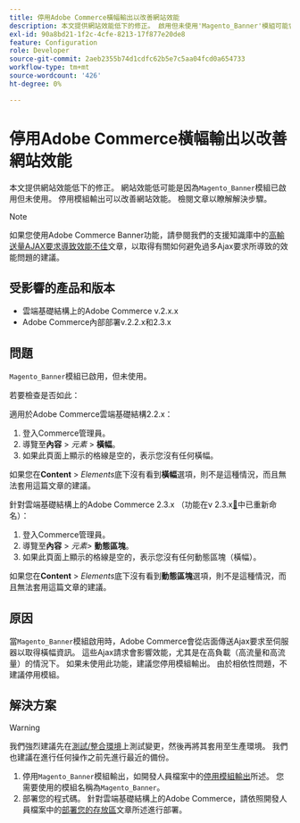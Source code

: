 ```yaml
---
title: 停用Adobe Commerce橫幅輸出以改善網站效能
description: 本文提供網站效能低下的修正。 啟用但未使用'Magento_Banner'模組可能會造成網站效能低下。 停用模組輸出可以改善網站效能。 檢閱文章以瞭解解決步驟。
exl-id: 90a8bd21-1f2c-4cfe-8213-17f877e20de8
feature: Configuration
role: Developer
source-git-commit: 2aeb2355b74d1cdfc62b5e7c5aa04fcd0a654733
workflow-type: tm+mt
source-wordcount: '426'
ht-degree: 0%

---
```


# 停用Adobe Commerce橫幅輸出以改善網站效能

本文提供網站效能低下的修正。 網站效能低可能是因為`Magento_Banner`模組已啟用但未使用。 停用模組輸出可以改善網站效能。 檢閱文章以瞭解解決步驟。

>[!NOTE]
>
>如果您使用Adobe Commerce Banner功能，請參閱我們的支援知識庫中的[高輸送量AJAX要求導致效能不佳](/help/troubleshooting/miscellaneous/high-throughput-ajax-requests-cause-poor-performance.md)文章，以取得有關如何避免過多Ajax要求所導致的效能問題的建議。

## 受影響的產品和版本

* 雲端基礎結構上的Adobe Commerce v.2.x.x
* Adobe Commerce內部部署v.2.2.x和2.3.x

## 問題

`Magento_Banner`模組已啟用，但未使用。

若要檢查是否如此：

適用於Adobe Commerce雲端基礎結構2.2.x：

1. 登入Commerce管理員。
1. 導覽至&#x200B;**內容** > *元素* > **橫幅**。
1. 如果此頁面上顯示的格線是空的，表示您沒有任何橫幅。

如果您在&#x200B;**Content** > *Elements*&#x200B;底下沒有看到&#x200B;**橫幅**&#x200B;選項，則不是這種情況，而且無法套用這篇文章的建議。

針對雲端基礎結構上的Adobe Commerce 2.3.x （功能在v 2.3.x[&#128279;](https://commerce-docs.github.io/devdocs-archive/2.3/guides/v2.3/release-notes/ReleaseNotes2.3.0Commerce.html#banner-now-dynamic-block)中已重新命名）：

1. 登入Commerce管理員。
1. 導覽至&#x200B;**內容** > *元素>* **動態區塊**。
1. 如果此頁面上顯示的格線是空的，表示您沒有任何動態區塊（橫幅）。

如果您在&#x200B;**Content** > *Elements*&#x200B;底下沒有看到&#x200B;**動態區塊**&#x200B;選項，則不是這種情況，而且無法套用這篇文章的建議。

## 原因

當`Magento_Banner`模組啟用時，Adobe Commerce會從店面傳送Ajax要求至伺服器以取得橫幅資訊。 這些Ajax請求會影響效能，尤其是在高負載（高流量和高流量）的情況下。 如果未使用此功能，建議您停用模組輸出。 由於相依性問題，不建議停用模組。

## 解決方案

>[!WARNING]
>
>我們強烈建議先在[測試/整合環境](/help/announcements/adobe-commerce-announcements/integration-environment-enhancement-request-pro-and-starter.md)上測試變更，然後再將其套用至生產環境。 我們也建議在進行任何操作之前先進行最近的備份。

1. 停用`Magento_Banner`模組輸出，如開發人員檔案中的[停用模組輸出](https://experienceleague.adobe.com/zh-hant/docs/commerce-operations/configuration-guide/files/disable-module-output)所述。 您需要使用的模組名稱為`Magento_Banner`。
1. 部署您的程式碼。 針對雲端基礎結構上的Adobe Commerce，請依照開發人員檔案中的[部署您的存放區](https://experienceleague.adobe.com/zh-hant/docs/commerce-cloud-service/user-guide/develop/deploy/staging-production)文章所述進行部署。
